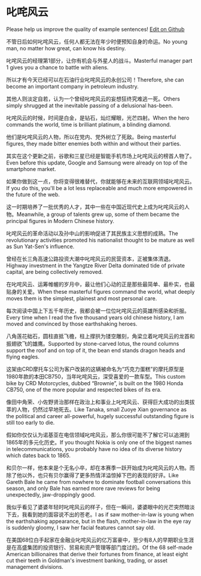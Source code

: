 # 叱咤风云

Please help us improve the quality of example sentences! [Edit on Github](https://github.com/jiyushe/jiyu-example-sentence-source/blob/main/chinese/chizhafengyun.md)

<p><span class="chinese">不管日后如何叱咤风云，任何人都无法在年少时便预知自身的命运。</span><span class="english">No young man, no matter how great, can know his destiny.</span></p>

<p><span class="chinese">叱咤风云的经理第1部分，让你有机会与外星人的战斗。</span><span class="english">Masterful manager part 1 gives you a chance to battle with aliens.</span></p>

<p><span class="chinese">所以才有今天已经可以在石油行业叱咤风云的永创公司！</span><span class="english">Therefore, she can become an important company in petroleum industry.</span></p>

<p><span class="chinese">其他人则淡定自若，认为一个曾经叱咤风云的妄想狂终究难逃一死。</span><span class="english">Others simply shrugged at the inevitable passing of a delusional has-been.</span></p>

<p><span class="chinese">叱咤风云的时候，时间是白金，是钻石，灿烂耀眼，光芒四射。</span><span class="english">When the hero commands the world, time is brilliant platinum, a blinding diamond.</span></p>

<p><span class="chinese">他们是叱咤风云的人物，所以在党内、党外树立了死敌。</span><span class="english">Being masterful figures, they made bitter enemies both within and without their parties.</span></p>

<p><span class="chinese">其实在这个更新之前，谷歌和三星已经是智能手机市场上叱咤风云的榜首人物了。</span><span class="english">Even before this update, Google and Samsung were already on top of the smartphone market.</span></p>

<p><span class="chinese">如果你做到这一点，你将变得很难替代，你就能够在未来的互联网领域叱咤风云。</span><span class="english">If you do this, you'll be a lot less replaceable and much more empowered in the future of the web.</span></p>

<p><span class="chinese">这一时期培养了一批优秀的人才，其中一些在中国近现代史上成为叱咤风云的人物。</span><span class="english">Meanwhile, a group of talents grew up, some of them became the principal figures in Modern Chinese history.</span></p>

<p><span class="chinese">叱咤风云的革命活动以及孙中山的影响促进了其民族主义思想的成熟。</span><span class="english">The revolutionary activities promoted his nationalist thought to be mature as well as Sun Yat-Sen's influence.</span></p>

<p><span class="chinese">曾经在长三角高速公路投资大潮中叱咤风云的民营资本，正被集体清退。</span><span class="english">Highway investment in the Yangtze River Delta dominated tide of private capital, are being collectively removed.</span></p>

<p><span class="chinese">在叱咤风云、运筹帷幄的岁月中，最让他们心动的正是那些最简单、最朴实，也最贴身的关爱。</span><span class="english">When these masterful figures command the world, what deeply moves them is the simplest, plainest and most personal care.</span></p>

<p><span class="chinese">每次阅读中国上下五千年历史，我都会被一位位叱咤风云的英雄所感染和折服。</span><span class="english">Every time when I read the five thousand years old chinese history, I am moved and convinced by those earthshaking heroes.</span></p>

<p><span class="chinese">八角莲花础石，圆柱直抵飞檐，柱上撑拱为镂空雕刻，角梁立着叱咤风云的龙首和振翅欲飞的雄鹰。</span><span class="english">Supported by stone-carved lotus, the round columns support the roof and on top of it, the bean end stands dragon heads and flying eagles.</span></p>

<p><span class="chinese">这架由CRD摩托车公司为客户改装的这辆被命名为“巧克力蛋糕”的摩托原型是1980年款的本田CB750，当年叱咤风云，深受喜爱的一款车型。</span><span class="english">This custom bike by CRD Motorcycles, dubbed “Brownie”, is built on the 1980 Honda CB750, one of the more popular and respected bikes of its era.</span></p>

<p><span class="chinese">像田中角荣、小佐野贤治那样在政治上和事业上叱咤风云、获得巨大成功的出类拔萃的人物，仍然过早地死去。</span><span class="english">Like Tanaka, small Zuoye Xian governance as the political and career all-powerful, hugely successful outstanding figure is still too early to die.</span></p>

<p><span class="chinese">假如你仅仅认为诺基亚在电信领域叱咤风云，那么你很可能不了解它可以追溯到1865年的多元化历史。</span><span class="english">If you thought Nokia is only one of the biggest names in telecommunications, you probably have no idea of its diverse history which dates back to 1865.</span></p>

<p><span class="chinese">和贝尔一样，他本来是个无名小卒，却在本赛季一跃开始成为叱咤风云的人物。而除了他以外，也只有贝尔赢得了更多热情洋溢惊掉下巴的表现的好评。</span><span class="english">Like Gareth Bale he came from nowhere to dominate football conversations this season, and only Bale has earned more rave reviews for being unexpectedly, jaw-droppingly good.</span></p>

<p><span class="chinese">我似乎看见了婆婆年轻时叱咤风云的样子，但在一瞬间，婆婆眼中的光芒突然暗淡下去，我看到她的面容说不出的苍老。</span><span class="english">I as if saw mother-in-law is young when the earthshaking appearance, but in the flash, mother-in-law in the eye ray is suddenly gloomy, I saw her facial features cannot say old.</span></p>

<p><span class="chinese">在美国68位白手起家在金融业叱咤风云的亿万富豪中，至少有8人的早期职业生涯是在高盛集团的投资银行、贸易和资产管理等部门度过的。</span><span class="english">Of the 68 self-made American billionaires that derive their fortunes from finance, at least eight cut their teeth in Goldman's investment banking, trading, or asset management divisions.</span></p>

